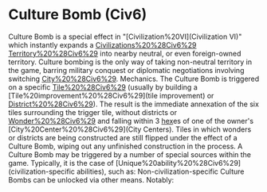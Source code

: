 # Culture Bomb (Civ6)

Culture Bomb is a special effect in "[Civilization%20VI](Civilization VI)" which instantly expands a [Civilizations%20%28Civ6%29](civilization's) [Territory%20%28Civ6%29](territory) into nearby neutral, or even foreign-owned territory. Culture bombing is the only way of taking non-neutral territory in the game, barring military conquest or diplomatic negotiations involving switching [City%20%28Civ6%29](cities).
Mechanics.
The Culture Bomb is triggered on a specific [Tile%20%28Civ6%29](tile) (usually by building a [Tile%20improvement%20%28Civ6%29](tile improvement) or [District%20%28Civ6%29](district)). The result is the immediate annexation of the six tiles surrounding the trigger tile, without districts or [Wonder%20%28Civ6%29](wonders) and falling within 3 [hex](hex)es of one of the owner's [City%20Center%20%28Civ6%29](City Centers). Tiles in which wonders or districts are being constructed are still flipped under the effect of a Culture Bomb, wiping out any unfinished construction in the process.
A Culture Bomb may be triggered by a number of special sources within the game. Typically, it is the case of [Unique%20ability%20%28Civ6%29](civilization-specific abilities), such as: 
Non-civilization-specific Culture Bombs can be unlocked via other means. Notably: 